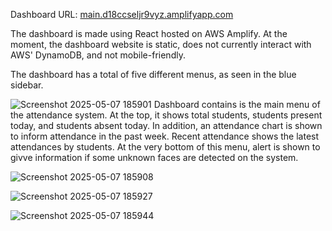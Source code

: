 Dashboard URL: [main.d18ccseljr9vyz.amplifyapp.com](https://main.d18ccseljr9vyz.amplifyapp.com/)

The dashboard is made using React hosted on AWS Amplify. At the moment, the dashboard website is static, does not currently interact with AWS' DynamoDB, and not mobile-friendly.


The dashboard has a total of five different menus, as seen in the blue sidebar.

![Screenshot 2025-05-07 185901](https://github.com/user-attachments/assets/aba7d886-3ca1-4986-a9ea-d1e689f80969)
Dashboard contains is the main menu of the attendance system. At the top, it shows total students, students present today, and students absent today. In addition, an attendance chart is shown to inform attendance in the past week. Recent attendance shows the latest attendances by students. At the very bottom of this menu, alert is shown to givve information if some unknown faces are detected on the system.

![Screenshot 2025-05-07 185908](https://github.com/user-attachments/assets/b3ec8dbd-862e-458d-9b0f-b45b078efdaa)


![Screenshot 2025-05-07 185927](https://github.com/user-attachments/assets/cf072a88-8916-4160-9a7f-082f5c72c776)


![Screenshot 2025-05-07 185944](https://github.com/user-attachments/assets/4c0c66aa-61b6-4e39-985b-248ba2bb524b)

